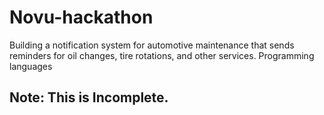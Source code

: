 # Novu-hackathon
Building a notification system for automotive maintenance that sends reminders for oil changes, tire rotations, and other services.
Programming languages

## Note: This is Incomplete.
